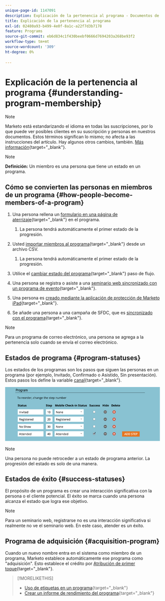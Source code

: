 ```yaml
---
unique-page-id: 1147091
description: Explicación de la pertenencia al programa - Documentos de Marketo - Documentación del producto
title: Explicación de la pertenencia al programa
exl-id: 02480a93-b499-4e0f-8a1c-a22f7d3b7178
feature: Programs
source-git-commit: eb6d834c1f430beebf0666d7694203a268be93f2
workflow-type: tm+mt
source-wordcount: '309'
ht-degree: 0%

---
```


# Explicación de la pertenencia al programa {#understanding-program-membership}

>[!NOTE]
>
>Marketo está estandarizando el idioma en todas las suscripciones, por lo que puede ver posibles clientes en su suscripción y personas en nuestros documentos. Estos términos significan lo mismo; no afecta a las instrucciones del artículo. Hay algunos otros cambios, también. [Más información](/help/marketo/product-docs/crm-sync/salesforce-sync/understanding-the-salesforce-sync.md){target="_blank"}.

>[!NOTE]
>
>**Definición:** Un miembro es una persona que tiene un estado en un programa.

## Cómo se convierten las personas en miembros de un programa {#how-people-become-members-of-a-program}

1. Una persona rellena un [formulario en una página de aterrizaje](/help/marketo/getting-started/quick-wins/landing-page-with-a-form.md){target="_blank"} en el programa.

   1. La persona tendrá automáticamente el primer estado de la progresión.

1. Usted [importar miembros al programa](/help/marketo/product-docs/core-marketo-concepts/programs/working-with-programs/import-members-from-a-spreadsheet-into-a-program.md){target="_blank"} desde un archivo CSV.

   1. La persona tendrá automáticamente el primer estado de la progresión.

1. Utilice el [cambiar estado del programa](/help/marketo/product-docs/core-marketo-concepts/smart-campaigns/program-flow-actions/change-program-status.md){target="_blank"} paso de flujo.
1. Una persona se registra o asiste a una [seminario web sincronizado con un programa de evento](/help/marketo/product-docs/demand-generation/events/understanding-events/event-partners.md){target="_blank"}.
1. Una persona es [creado mediante la aplicación de protección de Marketo iPad](/help/marketo/product-docs/core-marketo-concepts/mobile-apps/event-check-in/check-people-into-your-event-from-your-tablet.md){target="_blank"}.
1. Se añade una persona a una campaña de SFDC, que es [sincronizado con el programa](/help/marketo/product-docs/crm-sync/salesforce-sync/sfdc-sync-details/sfdc-sync-campaign-sync.md){target="_blank"}.

>[!NOTE]
>
>Para un programa de correo electrónico, una persona se agrega a la pertenencia solo cuando se envía el correo electrónico.

## Estados de programa {#program-statuses}

Los estados de los programas son los pasos que siguen las personas en un programa (por ejemplo, Invitado, Confirmado o Asistido, Sin presentación). Estos pasos los define la variable [canal](/help/marketo/product-docs/administration/tags/create-a-program-channel.md){target="_blank"}.

![](assets/image2015-2-5-15-3a14-3a48.png)

>[!NOTE]
>
>Una persona no puede retroceder a un estado de programa anterior. La progresión del estado es solo de una manera.

## Estados de éxito {#success-statuses}

El propósito de un programa es crear una interacción significativa con la persona o el cliente potencial. El éxito se marca cuando una persona alcanza el estado que logra ese objetivo.

>[!NOTE]
>
>Para un seminario web, registrarse no es una interacción significativa si realmente no ve el seminario web. En este caso, atender es un éxito.

## Programa de adquisición {#acquisition-program}

Cuando un nuevo nombre entra en el sistema como miembro de un programa, Marketo establece automáticamente ese programa como &quot;adquisición&quot;. Esto establece el crédito por [Atribución de primer toque](/help/marketo/product-docs/reporting/revenue-cycle-analytics/revenue-tools/attribution/understanding-attribution.md){target="_blank"}.

>[!MORELIKETHIS]
>
>* [Uso de etiquetas en un programa](/help/marketo/product-docs/core-marketo-concepts/programs/working-with-programs/use-tags-in-a-program.md){target="_blank"}
>* [Crear un informe de rendimiento del programa](/help/marketo/product-docs/core-marketo-concepts/programs/program-performance-report/create-a-program-performance-report.md){target="_blank"}
